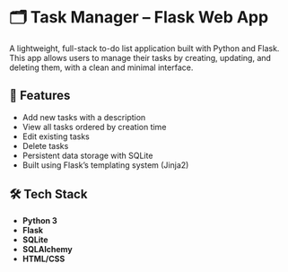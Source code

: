 # 🗂️ Task Manager – Flask Web App

A lightweight, full-stack to-do list application built with Python and Flask. This app allows users to manage their tasks by creating, updating, and deleting them, with a clean and minimal interface.

## 🚀 Features

- Add new tasks with a description
- View all tasks ordered by creation time
- Edit existing tasks
- Delete tasks
- Persistent data storage with SQLite
- Built using Flask’s templating system (Jinja2)

## 🛠️ Tech Stack

- **Python 3**
- **Flask**
- **SQLite**
- **SQLAlchemy**
- **HTML/CSS**



